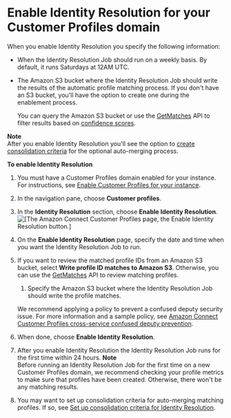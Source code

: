 # Enable Identity Resolution for your Customer Profiles domain<a name="enable-identity-resolution"></a>

When you enable Identity Resolution you specify the following information:
+ When the Identity Resolution Job should run on a weekly basis\. By default, it runs Saturdays at 12AM UTC\.
+ The Amazon S3 bucket where the Identity Resolution Job should write the results of the automatic profile matching process\. If you don't have an S3 bucket, you'll have the option to create one during the enablement process\. 

  You can query the Amazon S3 bucket or use the [GetMatches](https://docs.aws.amazon.com/customerprofiles/latest/APIReference/API_GetMatches.html) API to filter results based on [confidence scores](how-identity-resolution-works.md#confidence-score)\.

**Note**  
After you enable Identity Resolution you'll see the option to [create consolidation criteria](create-consolidation-criteria.md) for the optional auto\-merging process\.

**To enable Identity Resolution**

1. You must have a Customer Profiles domain enabled for your instance\. For instructions, see [Enable Customer Profiles for your instance](enable-customer-profiles.md)\.

1. In the navigation pane, choose **Customer profiles**\.

1. In the **Identity Resolution** section, choose **Enable Identity Resolution**\.  
![\[The Amazon Connect Customer Profiles page, the Enable Identity Resolution button.\]](http://docs.aws.amazon.com/connect/latest/adminguide/images/customer-profiles-enable-ir.png)

1. On the **Enable Identity Resolution** page, specify the date and time when you want the Identity Resolution Job to run\.

1. If you want to review the matched profile IDs from an Amazon S3 bucket, select **Write profile ID matches to Amazon S3**\. Otherwise, you can use the [GetMatches](https://docs.aws.amazon.com/customerprofiles/latest/APIReference/API_GetMatches.html) API to review matching profiles\. 

   1. Specify the Amazon S3 bucket where the Identity Resolution Job should write the profile matches\.

     We recommend applying a policy to prevent a confused deputy security issue\. For more information and a sample policy, see [Amazon Connect Customer Profiles cross\-service confused deputy prevention](cross-service-confused-deputy-prevention.md#customer-profiles-cross-service)\.

1. When done, choose **Enable Identity Resolution**\.

1. After you enable Identity Resolution the Identity Resolution Job runs for the first time within 24 hours\.
**Note**  
Before running an Identity Resolution Job for the first time on a new Customer Profiles domain, we recommend checking your profile metrics to make sure that profiles have been created\. Otherwise, there won't be any matching results\.

1. You may want to set up consolidation criteria for auto\-merging matching profiles\. If so, see [Set up consolidation criteria for Identity Resolution](create-consolidation-criteria.md)\.